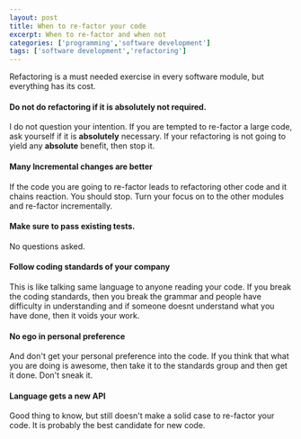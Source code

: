 ```yaml
---
layout: post
title: When to re-factor your code
excerpt: When to re-factor and when not
categories: ['programming','software development']
tags: ['software development','refactoring']
---
```

Refactoring is a must needed exercise in every software module, but everything has its cost.

#### Do not do refactoring if it is absolutely not required. 
I do not question your intention. If you are tempted to re-factor a large code, ask yourself if it is **absolutely** necessary. If your refactoring is not going to yield any **absolute** benefit, then stop it.

#### Many Incremental changes are better
If the code you are going to re-factor leads to refactoring other code and it chains reaction. You should stop. Turn your focus on to the other modules and re-factor incrementally.

#### Make sure to pass existing tests.
No questions asked.

#### Follow coding standards of your company
This is like talking same language to anyone reading your code. If you break the coding standards, then you break the grammar and people have difficulty in understanding and if someone doesnt understand what you have done, then it voids your work.

#### No ego in personal preference
And don't get your personal preference into the code. If you think that what you are doing is awesome, then take it to the standards group and then get it done. Don't sneak it.

#### Language gets a new API
Good thing to know, but still doesn't make a solid case to re-factor your code. It is probably the best candidate for new code.
